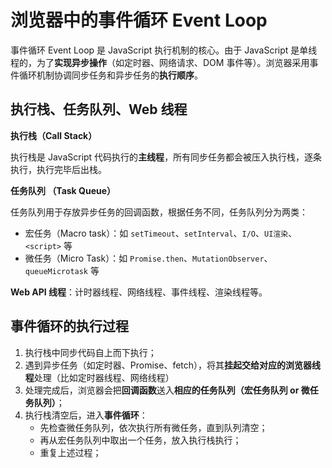 # 浏览器中的事件循环 Event Loop

事件循环 Event Loop 是 JavaScript 执行机制的核心。由于 JavaScript 是单线程的，为了**实现异步操作**（如定时器、网络请求、DOM 事件等）。浏览器采用事件循环机制协调同步任务和异步任务的**执行顺序**。

## 执行栈、任务队列、Web 线程

**执行栈（Call Stack）**

执行栈是 JavaScript 代码执行的**主线程**，所有同步任务都会被压入执行栈，逐条执行，执行完毕后出栈。

**任务队列 （Task Queue）**

任务队列用于存放异步任务的回调函数，根据任务不同，任务队列分为两类：

- 宏任务（Macro task）：如 `setTimeout`、`setInterval`、`I/O`、`UI渲染`、`<script>` 等
- 微任务（Micro Task）：如 `Promise.then`、`MutationObserver`、`queueMicrotask` 等

**Web API 线程**：计时器线程、网络线程、事件线程、渲染线程等。

## 事件循环的执行过程

1. 执行栈中同步代码自上而下执行；
2. 遇到异步任务（如定时器、Promise、fetch），将其**挂起交给对应的浏览器线程**处理（比如定时器线程、网络线程）
3. 处理完成后，浏览器会把**回调函数**送入**相应的任务队列（宏任务队列 or 微任务队列）**；
4. 执行栈清空后，进入**事件循环**：
   - 先检查微任务队列，依次执行所有微任务，直到队列清空；
   - 再从宏任务队列中取出一个任务，放入执行栈执行；
   - 重复上述过程；
